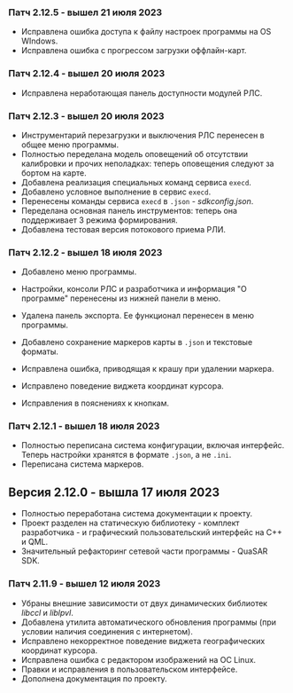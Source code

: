 ### Патч 2.12.5 - вышел 21 июля 2023

- Исправлена ошибка доступа к файлу настроек программы на OS WIndows.
- Исправлена ошибка с прогрессом загрузки оффлайн-карт.

### Патч 2.12.4 - вышел 20 июля 2023

- Исправлена неработающая панель доступности модулей РЛС.

### Патч 2.12.3 - вышел 20 июля 2023

- Инструментарий перезагрузки и выключения РЛС перенесен в общее меню программы.
- Полностью переделана модель оповещений об отсутствии калибровки и прочих неполадках: теперь оповещения следуют за бортом на карте.
- Добавлена реализация специальных команд сервиса `execd`.
- Добавлено условное выполнение в сервис `execd`.
- Перенесены команды сервиса `execd` в `.json` - *sdkconfig.json*.
- Переделана основная панель инструментов: теперь она поддерживает 3 режима формирования.
- Добавлена тестовая версия потокового приема РЛИ.

### Патч 2.12.2 - вышел 18 июля 2023

- Добавлено меню программы.
- Настройки, консоли РЛС и разработчика и информация "О программе" перенесены из нижней панели в меню.
- Удалена панель экспорта. Ее функционал перенесен в меню программы.

- Добавлено сохранение маркеров карты в `.json` и текстовые форматы.

- Исправлена ошибка, приводящая к крашу при удалении маркера.

- Исправлено поведение виджета координат курсора.

- Исправления в пояснениях к кнопкам.

### Патч 2.12.1 - вышел 18 июля 2023

- Полностью переписана система конфигурации, включая интерфейс. Теперь настройки хранятся в формате `.json`, а не `.ini`.
- Переписана система маркеров.

## Версия 2.12.0 - вышла 17 июля 2023

- Полностью переработана система документации к проекту.
- Проект разделен на статическую библиотеку - комплект разработчика - и графический пользовательский интерфейс на C++ и QML. 
- Значительный рефакторинг сетевой части программы - QuaSAR SDK.

### Патч 2.11.9 - вышел 12 июля 2023

- Убраны внешние зависимости от двух динамических библиотек *libccl* и *liblpvl*.
- Добавлена утилита автоматического обновления программы (при условии наличия соединения с интернетом).
- Исправлено некорректное поведение виджета географических координат курсора.
- Исправлена ошибка с редактором изображений на ОС Linux.
- Правки и исправления в пользовательском интерфейсе.
- Дополнена документация по проекту.